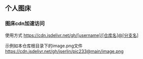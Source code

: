 ## 个人图床

### 图床cdn加速访问
使用方式 
https://cdn.jsdelivr.net/gh/[username]/[仓库名]@[分支名]

示例如本仓库根目录下的image.png文件
https://cdn.jsdelivr.net/gh/jserlin/pic233@main/image.png
